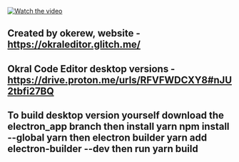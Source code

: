 [![Watch the video](https://cdn.glitch.global/08dad197-ffa7-4cdd-b579-683ad1281936/bitmap.png?v=1712415155543)](https://youtu.be/lzEDh7Y17rY)

Created by okerew, website - https://okraleditor.glitch.me/
------------------------------------------------------------
Okral Code Editor desktop versions - https://drive.proton.me/urls/RFVFWDCXY8#nJU2tbfi27BQ
------------------------------------------------------------
To build desktop version yourself download the electron_app branch then  install yarn npm install --global yarn then electron builder yarn add electron-builder --dev then run yarn build
------------------------------------------------------------
